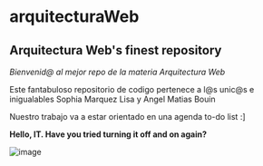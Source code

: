 # arquitecturaWeb
## Arquitectura Web's finest repository

*Bienvenid@ al mejor repo de la materia Arquitectura Web*

Este fantabuloso repositorio de codigo pertenece a l@s unic@s e inigualables Sophia Marquez Lisa y Angel Matias Bouin

Nuestro trabajo va a estar orientado en una agenda to-do list :]

**Hello, IT. Have you tried turning it off and on again?**

![image](https://user-images.githubusercontent.com/49533289/187111203-a64008bf-0a62-4dac-8b0c-bc07867aeb02.png)
